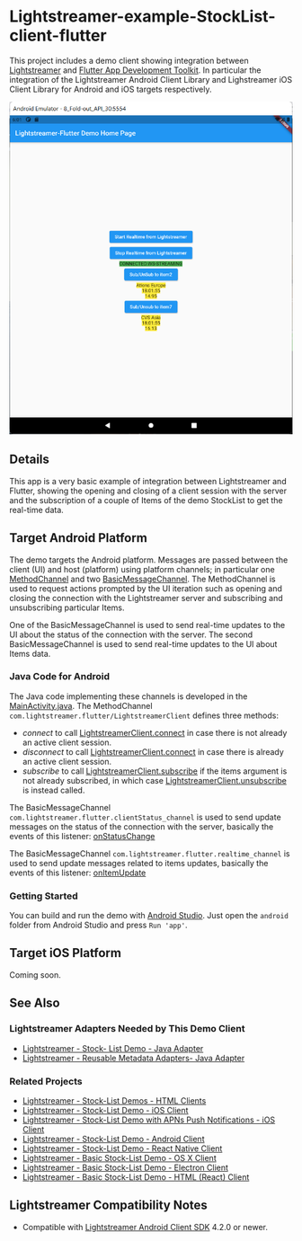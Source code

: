 # Lightstreamer-example-StockList-client-flutter

This project includes a demo client showing integration between [Lightstreamer](https://lightstreamer.com/) and [Flutter App Development Toolkit](https://flutter.dev/).
In particular the integration of the Lightstreamer Android Client Library and Lighstreamer iOS Client Library for Android and iOS targets respectively.


![screenshot](screen_large.png)<br>


## Details

This app is a very basic example of integration between Lightstreamer and Flutter, showing the opening and closing of a client session with the server
and the subscription of a couple of Items of the demo StockList to get the real-time data.

## Target Android Platform

The demo targets the Android platform. 
Messages are passed between the client (UI) and host (platform) using platform channels; in particular one [MethodChannel](https://api.flutter.dev/flutter/services/MethodChannel-class.html) and two [BasicMessageChannel](https://api.flutter.dev/flutter/services/BasicMessageChannel-class.html).
The MethodChannel is used to request actions prompted by the UI iteration such as opening and closing the connection with the Lightstreamer server and subscribing and unsubscribing particular Items.

One of the BasicMessageChannel is used to send real-time updates to the UI about the status of the connection with the server.
The second BasicMessageChannel is used to send real-time updates to the UI about Items data.

### Java Code for Android

The Java code implementing these channels is developed in the [MainActivity.java](https://github.com/Lightstreamer/Lightstreamer-example-StockList-client-flutter/blob/main/android/app/src/main/java/com/lightstreamer/flutter_example/MainActivity.java).
The MethodChannel `com.lightstreamer.flutter/LightstreamerClient` defines three methods: 
 - *connect* to call [LightstreamerClient.connect](https://sdk.lightstreamer.com/ls-android-client/4.2.5/api/com/lightstreamer/client/LightstreamerClient.html#connect--) in case there is not already an active client session.
 - *disconnect* to call [LightstreamerClient.connect](https://sdk.lightstreamer.com/ls-android-client/4.2.5/api/com/lightstreamer/client/LightstreamerClient.html#disconnect--) in case there is already an active client session. 
 - *subscribe* to call [LightstreamerClient.subscribe](https://sdk.lightstreamer.com/ls-android-client/4.2.5/api/com/lightstreamer/client/LightstreamerClient.html#subscribe-com.lightstreamer.client.Subscription-) if the items argument is not already subscribed, in which case [LightstreamerClient.unsubscribe](https://sdk.lightstreamer.com/ls-android-client/4.2.5/api/com/lightstreamer/client/LightstreamerClient.html#unsubscribe-com.lightstreamer.client.Subscription-) is instead called.

The BasicMessageChannel `com.lightstreamer.flutter.clientStatus_channel` is used to send update messages on the status of the connection with the server, basically the events of this listener: [onStatusChange](https://sdk.lightstreamer.com/ls-android-client/4.2.5/api/com/lightstreamer/client/ClientListener.html#onStatusChange-java.lang.String-)

The BasicMessageChannel `com.lightstreamer.flutter.realtime_channel` is used to send update messages related to items updates, basically the events of this listener: [onItemUpdate](https://sdk.lightstreamer.com/ls-android-client/4.2.5/api/com/lightstreamer/client/SubscriptionListener.html#onItemUpdate-com.lightstreamer.client.ItemUpdate-)


### Getting Started

You can build and run the demo with [Android Studio](https://developer.android.com/studio).
Just open the `android` folder from Android Studio and press `Run 'app'`.

## Target iOS Platform

Coming soon.

## See Also

### Lightstreamer Adapters Needed by This Demo Client

* [Lightstreamer - Stock- List Demo - Java Adapter](https://github.com/Lightstreamer/Lightstreamer-example-Stocklist-adapter-java)
* [Lightstreamer - Reusable Metadata Adapters- Java Adapter](https://github.com/Lightstreamer/Lightstreamer-example-ReusableMetadata-adapter-java)

### Related Projects

* [Lightstreamer - Stock-List Demos - HTML Clients](https://github.com/Lightstreamer/Lightstreamer-example-Stocklist-client-javascript)
* [Lightstreamer - Stock-List Demo - iOS Client](https://github.com/Lightstreamer/Lightstreamer-example-StockList-client-ios)
* [Lightstreamer - Stock-List Demo with APNs Push Notifications - iOS Client](https://github.com/Lightstreamer/Lightstreamer-example-MPNStockList-client-ios)
* [Lightstreamer - Stock-List Demo - Android Client](https://github.com/Lightstreamer/Lightstreamer-example-AdvStockList-client-android)
* [Lightstreamer - Stock-List Demo - React Native Client](https://github.com/Lightstreamer/Lightstreamer-example-StockList-client-reactnative)
* [Lightstreamer - Basic Stock-List Demo - OS X Client](https://github.com/Lightstreamer/Lightstreamer-example-StockList-client-osx)
* [Lightstreamer - Basic Stock-List Demo - Electron Client](https://github.com/Lightstreamer/Lightstreamer-example-StockList-client-electron)
* [Lightstreamer - Basic Stock-List Demo - HTML (React) Client](https://github.com/Lightstreamer/Lightstreamer-example-StockList-client-react)

## Lightstreamer Compatibility Notes

* Compatible with [Lightstreamer Android Client SDK](https://search.maven.org/artifact/com.lightstreamer/ls-android-client/4.2.5/jar) 4.2.0 or newer.